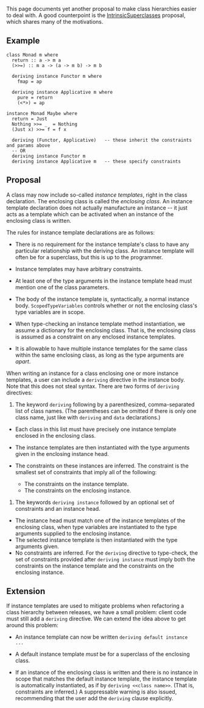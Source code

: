 
This page documents yet another proposal to make class hierarchies easier to deal with. A good counterpoint is the [IntrinsicSuperclasses](intrinsic-superclasses) proposal, which shares many of the motivations.


## Example


```wiki
class Monad m where
  return :: a -> m a
  (>>=) :: m a -> (a -> m b) -> m b

  deriving instance Functor m where
    fmap = ap  

  deriving instance Applicative m where
    pure = return
    (<*>) = ap

instance Monad Maybe where
  return = Just
  Nothing >>= _  = Nothing
  (Just x) >>= f = f x

  deriving (Functor, Applicative)   -- these inherit the constraints and params above
  -- OR
  deriving instance Functor m
  deriving instance Applicative m   -- these specify constraints
```

## Proposal



A class may now include so-called *instance templates*, right in the class declaration. The enclosing class is called the *enclosing class*. An instance template declaration does not actually manufacture an instance -- it just acts as a template which can be activated when an instance of the enclosing class is written.



The rules for instance template declarations are as follows:


- There is no requirement for the instance template's class to have any particular relationship with the deriving class. An instance template will often be for a superclass, but this is up to the programmer.

- Instance templates may have arbitrary constraints.

- At least one of the type arguments in the instance template head must mention one of the class parameters.

- The body of the instance template is, syntactically, a normal instance body. `ScopedTypeVariables` controls whether or not the enclosing class's type variables are in scope.

- When type-checking an instance template method instantiation, we assume a dictionary for the enclosing class. That is, the enclosing class is assumed as a constraint on any enclosed instance templates.

- It is allowable to have multiple instance templates for the same class within the same enclosing class, as long as the type arguments are *apart*.


When writing an instance for a class enclosing one or more instance templates, a user can include a `deriving` directive in the instance body. Note that this does not steal syntax. There are two forms of `deriving` directives:


1. The keyword `deriving` following by a parenthesized, comma-separated list of class names. (The parentheses can be omitted if there is only one class name, just like with `deriving` and `data` declarations.)

  - Each class in this list must have precisely one instance template enclosed in the enclosing class.
  - The instance templates are then instantiated with the type arguments given in the enclosing instance head. 
  - The constraints on these instances are inferred. The constraint is the smallest set of constraints that imply all of the following:

    - The constraints on the instance template.
    - The constraints on the enclosing instance.

1. The keywords `deriving instance` followed by an optional set of constraints and an instance head.

  - The instance head must match one of the instance templates of the enclosing class, when type variables are instantiated to the type arguments supplied to the enclosing instance.
  - The selected instance template is then instantiated with the type arguments given.
  - No constraints are inferred. For the `deriving` directive to type-check, the set of constraints provided after `deriving instance` must imply both the constraints on the instance template and the constraints on the enclosing instance. 

## Extension



If instance templates are used to mitigate problems when refactoring a class hierarchy between releases, we have a small problem: client code must still add a `deriving` directive. We can extend the idea above to get around this problem:


- An instance template can now be written `deriving default instance ...`

- A default instance template *must* be for a superclass of the enclosing class.

- If an instance of the enclosing class is written and there is no instance in scope that matches the default instance template, the instance template is automatically instantiated, as if by `deriving <<class name>>`. (That is, constraints are inferred.) A suppressable warning is also issued, recommending that the user add the `deriving` clause explicitly.
